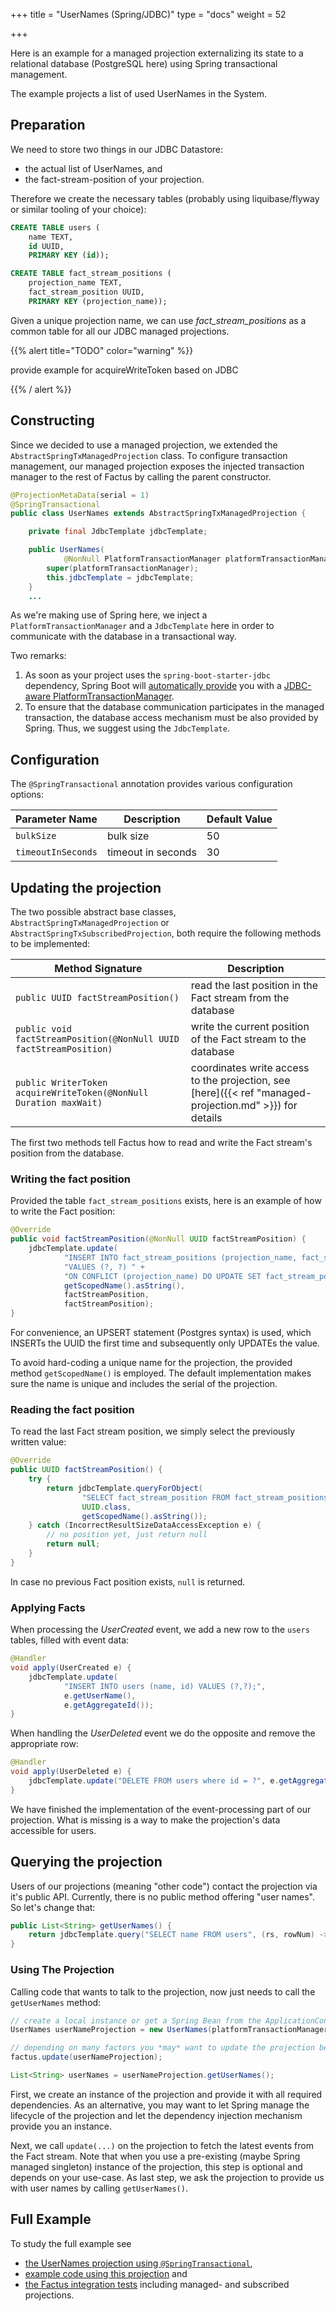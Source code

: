 +++ title = "UserNames (Spring/JDBC)"
type = "docs"
weight = 52

+++

Here is an example for a managed projection externalizing its state to a relational database (PostgreSQL here) using Spring transactional management.

The example projects a list of used UserNames in the System.

## Preparation

We need to store two things in our JDBC Datastore:

- the actual list of UserNames, and
- the fact-stream-position of your projection.

Therefore we create the necessary tables (probably using liquibase/flyway or similar tooling of your choice):

```sql
CREATE TABLE users (
    name TEXT,
    id UUID,
    PRIMARY KEY (id));
```

```sql
CREATE TABLE fact_stream_positions (
    projection_name TEXT,
    fact_stream_position UUID,
    PRIMARY KEY (projection_name));
```

Given a unique projection name, we can use _fact_stream_positions_ as a common table for all our JDBC managed projections.

{{% alert  title="TODO" color="warning" %}}

provide example for acquireWriteToken based on JDBC

{{% / alert %}}

## Constructing

Since we decided to use a managed projection, we extended the `AbstractSpringTxManagedProjection` class.
To configure transaction management, our managed projection exposes the injected transaction manager to the rest of Factus by calling the parent constructor.

```java
@ProjectionMetaData(serial = 1)
@SpringTransactional
public class UserNames extends AbstractSpringTxManagedProjection {

    private final JdbcTemplate jdbcTemplate;

    public UserNames(
            @NonNull PlatformTransactionManager platformTransactionManager, JdbcTemplate jdbcTemplate) {
        super(platformTransactionManager);
        this.jdbcTemplate = jdbcTemplate;
    }
    ...
```

As we're making use of Spring here, we inject a `PlatformTransactionManager` and a `JdbcTemplate` here in order to communicate with the database in a transactional way.

Two remarks:

1. As soon as your project uses the `spring-boot-starter-jdbc` dependency,
   Spring Boot will [automatically provide](https://github.com/spring-projects/spring-boot/blob/main/spring-boot-project/spring-boot-autoconfigure/src/main/java/org/springframework/boot/autoconfigure/jdbc/DataSourceTransactionManagerAutoConfiguration.java)
   you with a [JDBC-aware PlatformTransactionManager](https://docs.spring.io/spring-framework/docs/current/javadoc-api/org/springframework/jdbc/support/JdbcTransactionManager.html).
2. To ensure that the database communication participates in the managed transaction,
   the database access mechanism must be also provided by Spring. Thus, we suggest using the `JdbcTemplate`.

## Configuration

The `@SpringTransactional` annotation provides various configuration options:

| Parameter Name     | Description        | Default Value |
| ------------------ | ------------------ | ------------- |
| `bulkSize`         | bulk size          | 50            |
| `timeoutInSeconds` | timeout in seconds | 30            |

## Updating the projection

The two possible abstract base classes, `AbstractSpringTxManagedProjection` or `AbstractSpringTxSubscribedProjection`,
both require the following methods to be implemented:

| Method Signature                                                   | Description                                                                                             |
| ------------------------------------------------------------------ | ------------------------------------------------------------------------------------------------------- |
| `public UUID factStreamPosition()   `                              | read the last position in the Fact stream from the database                                             |
| `public void factStreamPosition(@NonNull UUID factStreamPosition)` | write the current position of the Fact stream to the database                                           |
| `public WriterToken acquireWriteToken(@NonNull Duration maxWait)`  | coordinates write access to the projection, see [here]({{< ref "managed-projection.md" >}}) for details |

The first two methods tell Factus how to read and write the Fact stream's position from the database.

### Writing the fact position

Provided the table `fact_stream_positions` exists, here is an example of how to write the Fact position:

```java
@Override
public void factStreamPosition(@NonNull UUID factStreamPosition) {
    jdbcTemplate.update(
            "INSERT INTO fact_stream_positions (projection_name, fact_stream_position) " +
            "VALUES (?, ?) " +
            "ON CONFLICT (projection_name) DO UPDATE SET fact_stream_position = ?",
            getScopedName().asString(),
            factStreamPosition,
            factStreamPosition);
}
```

For convenience, an UPSERT statement (Postgres syntax) is used, which INSERTs the UUID the first time
and subsequently only UPDATEs the value.

To avoid hard-coding a unique name for the projection, the provided method `getScopedName()` is employed.
The default implementation makes sure the name is unique and includes the serial of the projection.

### Reading the fact position

To read the last Fact stream position, we simply select the previously written value:

```java
@Override
public UUID factStreamPosition() {
    try {
        return jdbcTemplate.queryForObject(
                "SELECT fact_stream_position FROM fact_stream_positions WHERE projection_name = ?",
                UUID.class,
                getScopedName().asString());
    } catch (IncorrectResultSizeDataAccessException e) {
        // no position yet, just return null
        return null;
    }
}
```

In case no previous Fact position exists, `null` is returned.

### Applying Facts

When processing the _UserCreated_ event, we add a new row to the `users` tables, filled with event data:

```java
@Handler
void apply(UserCreated e) {
    jdbcTemplate.update(
            "INSERT INTO users (name, id) VALUES (?,?);",
            e.getUserName(),
            e.getAggregateId());
}
```

When handling the _UserDeleted_ event we do the opposite and remove the appropriate row:

```java
@Handler
void apply(UserDeleted e) {
    jdbcTemplate.update("DELETE FROM users where id = ?", e.getAggregateId());
}
```

We have finished the implementation of the event-processing part of our projection. What is missing is a way to
make the projection's data accessible for users.

## Querying the projection

Users of our projections (meaning "other code") contact the projection via it's public API.
Currently, there is no public method offering "user names". So let's change that:

```java
public List<String> getUserNames() {
    return jdbcTemplate.query("SELECT name FROM users", (rs, rowNum) -> rs.getString(1));
}
```

### Using The Projection

Calling code that wants to talk to the projection, now just needs to call the `getUserNames` method:

```java
// create a local instance or get a Spring Bean from the ApplicationContext, depending on your code organization
UserNames userNameProjection = new UserNames(platformTransactionManager, jdbcTemplate);

// depending on many factors you *may* want to update the projection before querying it
factus.update(userNameProjection);

List<String> userNames = userNameProjection.getUserNames();
```

First, we create an instance of the projection and provide it with all required dependencies. As an alternative, you may want to let Spring manage the lifecycle of the projection
and let the dependency injection mechanism provide you an instance.

Next, we call `update(...)` on the projection to fetch the latest events from the Fact stream. Note that when you use a pre-existing (maybe Spring managed singleton) instance of the projection, this step is optional and depends on your use-case. As last step, we ask
the projection to provide us with user names by calling `getUserNames()`.

## Full Example

To study the full example see

- [the UserNames projection using `@SpringTransactional`](https://github.com/factcast/factcast/blob/master/factcast-itests/factcast-itests-factus/src/test/java/org/factcast/itests/factus/proj/SpringJdbcTransactionalProjectionExample.java),
- [example code using this projection](https://github.com/factcast/factcast/blob/master/factcast-itests/factcast-itests-factus/src/test/java/org/factcast/itests/factus/SpringJdbcTransactionalProjectionExampleITest.java) and
- [the Factus integration tests](https://github.com/factcast/factcast/blob/master/factcast-itests/factcast-itests-factus/src/test/java/org/factcast/itests/factus/SpringTransactionalITest.java) including managed- and subscribed projections.
